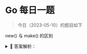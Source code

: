 # Go 每日一题

> 今日（2023-05-10）的题目如下

new() 与 make() 的区别

<details>
<summary style="cursor: pointer">🔑 答案解析：</summary>
<div>

new(T) 和 make(T,args) 是 Go 语言内建函数，用来分配内存，但适用的类型不同。

new(T) 会为 T 类型的新值分配已置零的内存空间，并返回地址（指针），即类型为 *T 的值。换句话说就是，返回一个指针，该指针指向新分配的、类型为 T 的零值。适用于值类型，如数组、结构体等。

make(T,args) 返回初始化之后的 T 类型的值，这个值并不是 T 类型的零值，也不是指针 *T，是经过初始化之后的 T 的引用。make() 只适用于 slice、map 和 channel。

---

### 1 楼

1. new 返回对象的指针
2. make 只能初始化 channel map slice

### 7 楼

make 只能针对map、slice、chanel初始化，初始化出来。这4种var完后必须make才能使用。 new 针对其他变量，例如数组。

### 13 楼

【1】 初始化对象不同，make 主要是初始化 切片、通道、map等。【2】new 初始化出来只是一个指针，不分配内存。make 直接分配内存。

</div>
</details>
